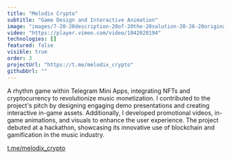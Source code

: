 ```yaml
---
title: "Melodix Crypto"
subtitle: "Game Design and Interactive Animation"
image: "images/7-20-20description-20of-20the-20solution-20-26-20originality-20of-20the-20solution-202-2.png"
video: "https://player.vimeo.com/video/1042028194"
technologies: []
featured: false
visible: true
order: 3
projectUrl: "https://t.me/melodix_crypto"
githubUrl: ""
---
```


A rhythm game within Telegram Mini Apps, integrating NFTs and cryptocurrency to revolutionize music monetization. I contributed to the project's pitch by designing engaging demo presentations and creating interactive in-game assets. Additionally, I developed promotional videos, in-game animations, and visuals to enhance the user experience. The project debuted at a hackathon, showcasing its innovative use of blockchain and gamification in the music industry.

[t.me/melodix_crypto](https://t.me/melodix_crypto)


